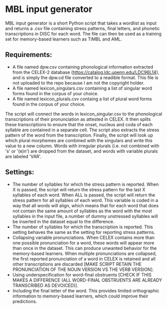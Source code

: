 # MBL input generator

MBL input generator is a short Python script that takes a wordlist as input and returns a .csv file containing stress patterns, final letters, and phonetic transcriptions in DISC for each word. The file can then be used as a training set for memory-based learners such as TiMBL and AML. 

## Requirements: 
- A file named dpw.csv containing phonological information extracted from the CELEX-2 database (https://catalog.ldc.upenn.edu/LDC96L14), and is simply the dpw.cd file converted to a readible format. This file is not uploaded to the repo because I am not the copyright holder.
- A file named lexicon_singulars.csv containing a list of singular word forms found in the corpus of your choice.
- A file named lexicon_plurals.csv containg a list of plural word forms found in the corpus of your choice.

The script will connect the words in lexicon_singular.csv to the phonological transcriptions of their pronunciation as attested in CELEX. It then splits these transcriptions to ensure that the onset, nucleus and coda of each syllable are contained in a separate cell. The script also extracts the stress pattern of the word from the transcription. Finally, the script will look up which plural morphemes are combined with the singulars and write this value to a new column. Words with irregular plurals (i.e. not combined with 's' or '(e)n') are dropped from the dataset, and words with variable plurals are labeled 'VAR'.

## Settings:
- The number of syllables for which the stress pattern is reported. When X is passed, the script will return the stress pattern for the last X syllables of each word. When ALL is passed, the script will return the stress pattern for all syllables of each word. This variable is coded in a way that all words will align, which means that for each word that does not contain the same amount of syllables as the word with the most syllables in the input file, a number of dummy unstressed syllables will be inserted in the dataset equal to the difference.
- The number of syllables for which the transcription is reported. This setting behaves the same as the setting for reporting stress patterns.
- Collapsing variable pronunciations. When CELEX contains more than one possible pronunciation for a word, these words will appear more than once in the dataset. This can produce unwanted behavior for the memory-based learners. When multiple pronunciations are collapsed, the first reported pronunciation of a word in CELEX is retained and all other transcriptions are discarded [MAKE SCRIPT RETAIN THE PRONUNCIATION OF THE NOUN VERSION VS THE VERB VERSION].
- Using underspecification for word-final obstruents [CHECK IF THIS MAKES A DIFFERENCE (ALL WORD-FINAL OBSTRUENTS ARE ALREADY TRANSCRIBED AS DEVOICED)].
- Including the final letter of the word. This provides limited orthographic information to memory-based learners, which could improve their predictions.